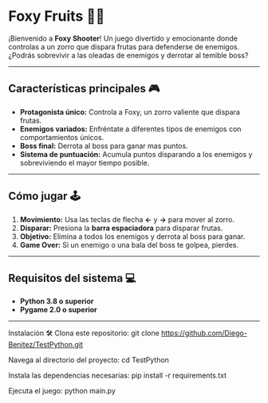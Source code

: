 # Foxy Fruits 🦊🍎

¡Bienvenido a **Foxy Shooter**! Un juego divertido y emocionante donde controlas a un zorro que dispara frutas para defenderse de enemigos. ¿Podrás sobrevivir a las oleadas de enemigos y derrotar al temible boss?


---

## Características principales 🎮

- **Protagonista único:** Controla a Foxy, un zorro valiente que dispara frutas.
- **Enemigos variados:** Enfréntate a diferentes tipos de enemigos con comportamientos únicos.
- **Boss final:** Derrota al boss para ganar mas puntos.
- **Sistema de puntuación:** Acumula puntos disparando a los enemigos y sobreviviendo el mayor tiempo posible.

---

## Cómo jugar 🕹️

1. **Movimiento:** Usa las teclas de flecha **←** y **→** para mover al zorro.
2. **Disparar:** Presiona la **barra espaciadora** para disparar frutas.
3. **Objetivo:** Elimina a todos los enemigos y derrota al boss para ganar.
4. **Game Over:** Si un enemigo o una bala del boss te golpea, pierdes.

---

## Requisitos del sistema 💻

- **Python 3.8 o superior**
- **Pygame 2.0 o superior**

---

Instalación 🛠️
Clona este repositorio:
git clone https://github.com/Diego-Benitez/TestPython.git

Navega al directorio del proyecto:
cd TestPython

Instala las dependencias necesarias:
pip install -r requirements.txt


Ejecuta el juego:
python main.py
